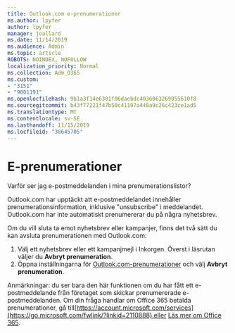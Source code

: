 ```yaml
---
title: Outlook.com e-prenumerationer
ms.author: lpyfer
author: lpyfer
manager: joallard
ms.date: 11/14/2019
ms.audience: Admin
ms.topic: article
ROBOTS: NOINDEX, NOFOLLOW
localization_priority: Normal
ms.collection: Adm_O365
ms.custom:
- "3151"
- "9001191"
ms.openlocfilehash: 9b1a3f14e6301f06daebdc4036063269055610f8
ms.sourcegitcommit: b43f77221f47b50c41197a448a9c26c423ce1ad5
ms.translationtype: MT
ms.contentlocale: sv-SE
ms.lasthandoff: 11/15/2019
ms.locfileid: "38645705"
---
```

# <a name="email-subscriptions"></a>E-prenumerationer

Varför ser jag e-postmeddelanden i mina prenumerationslistor?

Outlook.com har upptäckt att e-postmeddelandet innehåller prenumerationsinformation, inklusive "unsubscribe" i meddelandet. Outlook.com har inte automatiskt prenumererar du på några nyhetsbrev.

Om du vill sluta ta emot nyhetsbrev eller kampanjer, finns det två sätt du kan avsluta prenumerationen med Outlook.com:
1. Välj ett nyhetsbrev eller ett kampanjmejl i Inkorgen. Överst i läsrutan väljer du **Avbryt prenumeration**.
2. Öppna inställningarna för [Outlook.com-prenumerationer](https://go.microsoft.com/fwlink/?linkid=2110887) och välj **Avbryt prenumeration**.

Anmärkningar: du ser bara den här funktionen om du har fått ett e-postmeddelande från företaget som skickar prenumererade e-postmeddelanden.
Om din fråga handlar om Office 365 betalda prenumerationer, gå till[https://account.microsoft.com/services](https://go.microsoft.com/fwlink/?linkid=2110888) eller [Läs mer om Office 365](https://products.office.com/compare-all-microsoft-office-products?tab=1&WT.mc_id=PROD_OL-Web_Support_O365NewValue_Upgrade).
  